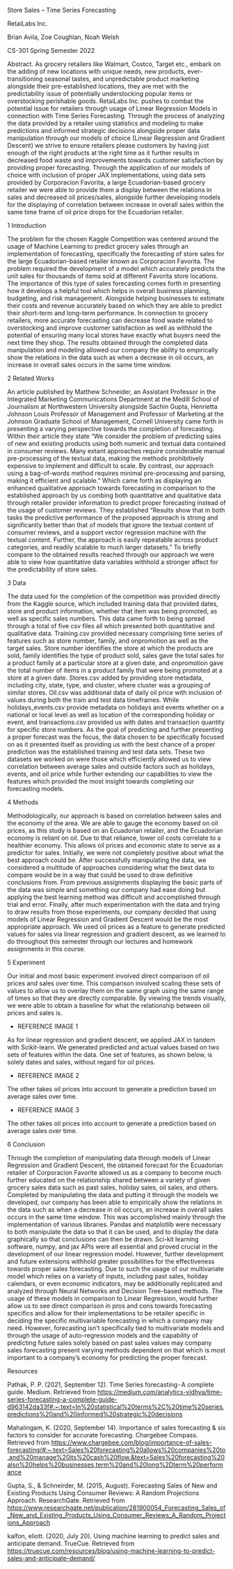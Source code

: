 Store Sales – Time Series Forecasting

RetaiLabs Inc.

Brian Avila, Zoe Coughlan, Noah Welsh

CS-301 Spring Semester 2022


Abstract. As grocery retailers like Walmart, Costco, Target etc., embark on the adding of new locations with unique needs, new products, ever-transitioning seasonal tastes, and unpredictable product marketing alongside their pre-established locations, they are met with the predictability issue of potentially understocking popular items or overstocking perishable goods. RetaiLabs Inc. pushes to combat the potential issue for retailers through usage of Linear Regression Models in connection with Time Series Forecasting. Through the process of analyzing the data provided by a retailer using statistics and modeling to make predictions and informed strategic decisions alongside proper data manipulation through our models of choice (Linear Regression and Gradient Descent) we strive to ensure retailers please customers by having just enough of the right products at the right time as it further results in decreased food waste and improvements towards customer satisfaction by providing proper forecasting. Through the application of our models of choice with inclusion of proper JAX implementations, using data sets provided by Corporacion Favorita, a large Ecuadorian-based grocery retailer we were able to provide them a display between the relations in sales and decreased oil prices/sales, alongside further developing models for the displaying of correlation between increase in overall sales within the same time frame of oil price drops for the Ecuadorian retailer.

1	Introduction

The problem for the chosen Kaggle Competition was centered around the usage of Machine Learning to predict grocery sales through an implementation of forecasting, specifically the forecasting of store sales for the large Ecuadorian-based retailer known as Corporacion Favorita. The problem required the development of a model which accurately predicts the unit sales for thousands of items sold at different Favorita store locations. The importance of this type of sales forecasting comes forth in presenting how it develops a helpful tool which helps in overall business planning, budgeting, and risk management. Alongside helping businesses to estimate their costs and revenue accurately based on which they are able to predict their short-term and long-term performance. In connection to grocery retailers, more accurate forecasting can decrease food waste related to overstocking and improve customer satisfaction as well as withhold the potential of ensuring many local stores have exactly what buyers need the next time they shop. The results obtained through the completed data manipulation and modeling allowed our company the ability to empirically show the relations in the data such as when a decrease in oil occurs, an increase in overall sales occurs in the same time window.

2	Related Works

An article published by Matthew Schneider, an Assistant Professor in the Integrated Marketing Communications Department at the Medill School of Journalism at Northwestern University alongside Sachin Gupta, Henrietta Johnson Louis Professor of Management and Professor of Marketing at the Johnson Graduate School of Management, Cornell University came forth in presenting a varying perspective towards the completion of forecasting. Within their article they state “We consider the problem of predicting sales of new and existing products using both numeric and textual data contained in consumer reviews. Many extant approaches require considerable manual pre-processing of the textual data, making the methods prohibitively expensive to implement and difficult to scale. By contrast, our approach using a bag-of-words method requires minimal pre-processing and parsing, making it efficient and scalable.” Which came forth as displaying an enhanced qualitative approach towards forecasting in comparison to the established approach by us combing both quantitative and qualitative data through retailer provider information to predict proper forecasting instead of the usage of customer reviews. They established “Results show that in both tasks the predictive performance of the proposed approach is strong and significantly better than that of models that ignore the textual content of consumer reviews, and a support vector regression machine with the textual content. Further, the approach is easily repeatable across product categories, and readily scalable to much larger datasets.” To briefly compare to the obtained results reached through our approach we were able to view how quantitative data variables withhold a stronger affect for the predictability of store sales. 

3	Data

The data used for the completion of the competition was provided directly from the Kaggle source, which included training data that provided dates, store and product information, whether that item was being promoted, as well as specific sales numbers. This data came forth to being spread through a total of five csv files all which presented both quantitative and qualitative data. Training.csv provided necessary comprising time series of features such as store number, family, and onpromotion as well as the target sales. Store number identifies the store at which the products are sold, family identifies the type of product sold, sales gave the total sales for a product family at a particular store at a given date, and onpromotion gave the total number of items in a product family that were being promoted at a store at a given date. Stores.csv added by providing store metadata, including city, state, type, and cluster, where cluster was a grouping of similar stores. Oil.csv was additional data of daily oil price with inclusion of values during both the train and test data timeframes. While holidays_events.csv provide metadata on holidays and events whether on a national or local level as well as location of the corresponding holiday or event, and transactions.csv provided us with dates and transaction quantity for specific store numbers. As the goal of predicting and further presenting a proper forecast was the focus, the data chosen to be specifically focused on as it presented itself as providing us with the best chance of a proper prediction was the established training and test data sets. These two datasets we worked on were those which efficiently allowed us to view correlation between average sales and outside factors such as holidays, events, and oil price while further extending our capabilities to view the features which provided the most insight towards completing our forecasting models. 

4	Methods

Methodologically, our approach is based on correlation between sales and the economy of the area. We are able to gauge the economy based on oil prices, as this study is based on an Ecuadorian retailer, and the Ecuadorian economy is reliant on oil. Due to that reliance, lower oil costs correlate to a healthier economy. This allows oil prices and economic state to serve as a predictor for sales. Initially, we were not completely positive about what the best approach could be. After successfully manipulating the data, we considered a multitude of approaches considering what the best data to compare would be in a way that could be used to draw definitive conclusions from. From previous assignments displaying the basic parts of the data was simple and something our company had ease doing but applying the best learning method was difficult and accomplished through trial and error. Finally, after much experimentation with the data and trying to draw results from those experiments, our company decided that using models of Linear Regression and Gradient Descent would be the most appropriate approach. We used oil prices as a feature to generate predicted values for sales via linear regression and gradient descent, as we learned to do throughout this semester through our lectures and homework assignments in this course.

5	Experiment 

Our initial and most basic experiment involved direct comparison of oil prices and sales over time. This comparison involved scaling these sets of values to allow us to overlay them on the same graph using the same range of times so that they are directly comparable. By viewing the trends visually, we were able to obtain a baseline for what the relationship between oil prices and sales is.

- REFERENCE IMAGE 1
 
As for linear regression and gradient descent, we applied JAX in tandem with Scikit-learn. We generated predicted and actual values based on two sets of features within the data. One set of features, as shown below, is solely dates and sales, without regard for oil prices.
 
- REFERENCE IMAGE 2

The other takes oil prices into account to generate a prediction based on average sales over time.
 
- REFERENCE IMAGE 3 
 
The other takes oil prices into account to generate a prediction based on average sales over time.

6	Conclusion

Through the completion of manipulating data through models of Linear Regression and Gradient Descent, the obtained forecast for the Ecuadorian retailer of Corporacion Favorite allowed us as a company to become much further educated on the relationship shared between a variety of given grocery sales data such as past sales, holiday sales, oil sales, and others. Completed by manipulating the data and putting it through the models we developed, our company has been able to empirically show the relations in the data such as when a decrease in oil occurs, an increase in overall sales occurs in the same time window. This was accomplished mainly through the implementation of various libraries. Pandas and matplotlib were necessary to both manipulate the data so that it can be used, and to display the data graphically so that conclusions can then be drawn. Sci-kit learning software, numpy, and jax APIs were all essential and proved crucial in the development of our linear regression model. However, further development and future extensions withhold greater possibilities for the effectiveness towards proper sales forecasting. Due to such the usage of our multivariate model which relies on a variety of inputs, including past sales, holiday calendars, or even economic indicators, may be additionally replicated and analyzed through Neural Networks and Decision Tree-based methods. The usage of these models in comparison to Linear Regression, would further allow us to see direct comparison in pros and cons towards forecasting specifics and allow for their implementations to be retailer specific in deciding the specific multivariable forecasting in which a company may need. However, forecasting isn’t specifically tied to multivariate models and through the usage of auto-regression models and the capability of predicting future sales solely based on past sales values may company sales forecasting present varying methods dependent on that which is most important to a company’s economy for predicting the proper forecast.



Resources

Pathak, P. P. (2021, September 12). Time Series forecasting - A complete guide. Medium. Retrieved from https://medium.com/analytics-vidhya/time-series-forecasting-a-complete-guide-d963142da33f#:~:text=In%20statistical%20terms%2C%20time%20series,predictions%20and%20informed%20strategic%20decisions 

Mahalingam, K. (2020, September 14). Importance of sales forecasting & six factors to consider for accurate forecasting. Chargebee Compass. Retrieved from https://www.chargebee.com/blog/importance-of-sales-forecasting/#:~:text=Sales%20forecasting%20allows%20companies%20to,and%20manage%20its%20cash%20flow.&text=Sales%20forecasting%20also%20helps%20businesses,term%20and%20long%2Dterm%20performance 

Gupta, S., & Schneirder, M. (2015, August). Forecasting Sales of New and Existing Products Using Consumer Reviews: A Random Projections Approach. ResearchGate. Retrieved from https://www.researchgate.net/publication/281900054_Forecasting_Sales_of_New_and_Existing_Products_Using_Consumer_Reviews_A_Random_Projections_Approach 

kalfon, eliott. (2020, July 20). Using machine learning to predict sales and anticipate demand. TrueCue. Retrieved from https://truecue.com/resources/blog/using-machine-learning-to-predict-sales-and-anticipate-demand/ 
